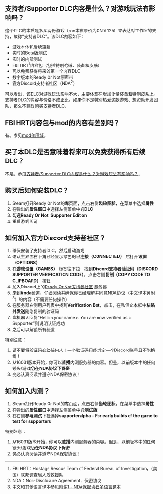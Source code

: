 ## 支持者/Supporter DLC内容是什么？对游戏玩法有影响吗？

这个DLC的本质是多买两份游戏（ron本体原价为CN￥125）来表达对工作室的支持，故称“支持者DLC”。该DLC内容如下：

* 游戏本体和后续更新
* 实时的Beta版测试
* 实时的内部测试
* FBI HRT<sup>1</sup>内容包（包括特别枪械、装备和皮肤）
* 可以免费获得将来的第一个内容DLC
* 数字版本的Ready Or Not原声带
* 官方Discord支持者社区（NDA<sup>2</sup>）

可以看出，该DLC对游戏玩法影响不大，主要体现在增加少量装备和特制皮肤上。支持者DLC的内容与价格不成正比。如果你不是特别热爱这款游戏、想资助开发团队，那么不建议购买支持者DLC。

## FBI HRT内容包与mod的内容有差别吗？

有。参见[mod作用域](5%20-%20mod.md)。

## 买了本DLC是否意味着将来可以免费获得所有后续DLC？

不是。参见[支持者/Supporter DLC内容是什么？对游戏玩法有影响吗？](2%20-%20DLC.md)。

## 购买后如何安装DLC？

1. Steam打开Ready Or Not的**库**页面，点击右侧**齿轮图标**，在菜单中选择**属性**
2. 在弹出的**属性窗口**中选择左侧菜单中的**DLC**
3. **勾选Ready Or Not: Supporter Edition**
4. 重启游戏即可

## 如何加入官方Discord支持者社区？

1. 确保安装了支持者DLC，然后启动游戏
2. 确认主界面右下角已经显示绿色的**已连接（CONNECTED）** 后打开**设置（OPTIONS）**
3. 在**游戏设置（GAMES）** 标签往下拉，找到**Discord支持者验证码（DISCORD SUPPORTER VERIFICATION CODE）**，点击右侧**复制（COPY
   CODE TO CLIPBOARD）** 按钮
4. 加入Discord上的[Ready Or Not支持者社区](https://discord.gg/nwTC3r4)
   服务器
5. 来到<b>\#nda</b>频道，仔细阅读并确保你已经理解并同意NDA协议（中文译本另附<sup>3</sup>）的内容（不需要任何操作）
6. 在服务器右侧用户列表中找到**Verification Bot**，点击，在私信文本框中**粘贴并发送**刚刚复制的验证码
7. 当机器人回复“Hello \<your name\>. You are now verified as a Supporter.”则说明认证成功
8. 之后可以解锁所有频道

特别注意：

1. 请不要将验证码交给任何人！一个验证码只能绑定一个Discord账号且不能换绑！
2. 从16031版本开始，你可以**直播**内测服务器的内容。但是，以前版本中的任何镜头/游戏**仍在NDA协议下保密**
3. 务必认真阅读并遵守NDA保密协议！

## 如何加入内测？

1. Steam打开Ready Or Not的**库**页面，点击右侧**齿轮图标**，在菜单中选择**属性**
2. 在弹出的**属性窗口**中选择左侧菜单中的**测试版**
3. 在右侧**参与测试**下拉选择**supporteralpha - For early builds of the game to test for supporters**

特别注意：

1. 从16031版本开始，你可以**直播**内测服务器的内容。但是，以前版本中的任何镜头/游戏**仍在NDA协议下保密**
2. 务必认真阅读并遵守NDA保密协议！

---

1. FBI HRT：Hostage Rescue Team of Federal Bureau of Investigation，（美国）联邦调查局人质救援队
2. NDA：Non-Disclosure Agreement，保密协议
3. 中文和其他语言译本参见[附件1 - NDA保密协议多语言译本](附件1%20-%20NDA保密协议多语言译本.md)